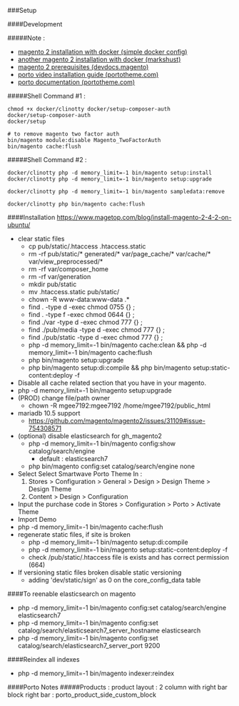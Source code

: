 ###Setup

####Development

#####Note :
- [magento 2 installation with docker (simple docker config)](https://www.magemodule.com/all-things-magento/magento-2-tutorials/docker-magento-2-development/#download-magento-2)
- [another magento 2 installation with docker (markshust)](https://github.com/markshust/docker-magento#setup)
- [magento 2 prerequisites (devdocs.magento)](https://devdocs.magento.com/guides/v2.4/install-gde/prereq/prereq-overview.html)
- [porto video installation guide (portotheme.com)](http://www.portotheme.com/magento2/porto/video_guide/)
- [porto documentation (portotheme.com)](https://www.portotheme.com/magento2/porto/documentation/)

#####Shell Command #1 :
```
chmod +x docker/clinotty docker/setup-composer-auth
docker/setup-composer-auth
docker/setup

# to remove magento two factor auth
bin/magento module:disable Magento_TwoFactorAuth
bin/magento cache:flush
```

#####Shell Command #2 :
```
docker/clinotty php -d memory_limit=-1 bin/magento setup:install
docker/clinotty php -d memory_limit=-1 bin/magento setup:upgrade

docker/clinotty php -d memory_limit=-1 bin/magento sampledata:remove

docker/clinotty php bin/magento cache:flush
```


####Installation
https://www.magetop.com/blog/install-magento-2-4-2-on-ubuntu/

- clear static files
  - cp pub/static/.htaccess .htaccess.static
  - rm -rf pub/static/* generated/* var/page_cache/* var/cache/* var/view_preprocessed/*
  - rm -rf var/composer_home
  - rm -rf var/generation
  - mkdir pub/static
  - mv .htaccess.static pub/static/
  - chown -R www-data:www-data .*
  - find . -type d -exec chmod 0755 {} \;
  - find . -type f -exec chmod 0644 {} \;
  - find ./var -type d -exec chmod 777 {} \;
  - find ./pub/media -type d -exec chmod 777 {} \;
  - find ./pub/static -type d -exec chmod 777 {} \;
  - php -d memory_limit=-1 bin/magento cache:clean && php -d memory_limit=-1 bin/magento cache:flush
  - php bin/magento setup:upgrade
  - php bin/magento setup:di:compile && php bin/magento setup:static-content:deploy -f
- Disable all cache related section that you have in your magento.
- php -d memory_limit=-1 bin/magento setup:upgrade
- (PROD) change file/path owner
  - chown -R mgee7192:mgee7192 /home/mgee7192/public_html
- mariadb 10.5 support
  - https://github.com/magento/magento2/issues/31109#issue-754308571
- (optional) disable elasticsearch for gh_magento2
  - php -d memory_limit=-1 bin/magento config:show catalog/search/engine
    - default : elasticsearch7
  - php bin/magento config:set catalog/search/engine none
- Select Select Smartwave Porto Theme In :
  1. Stores > Configuration > General > Design > Design Theme > Design Theme
  2. Content > Design > Configuration
- Input the purchase code in Stores > Configuration > Porto > Activate Theme
- Import Demo
- php -d memory_limit=-1 bin/magento cache:flush
- regenerate static files, if site is broken
  - php -d memory_limit=-1 bin/magento setup:di:compile
  - php -d memory_limit=-1 bin/magento setup:static-content:deploy -f
  - check /pub/static/.htaccess file is exists and has correct permission (664)
- If versioning static files broken disable static versioning
  - adding 'dev/static/sign' as 0 on the core_config_data table

####To reenable elasticsearch on magento
- php -d memory_limit=-1 bin/magento config:set catalog/search/engine elasticsearch7
- php -d memory_limit=-1 bin/magento config:set catalog/search/elasticsearch7_server_hostname elasticsearch
- php -d memory_limit=-1 bin/magento config:set catalog/search/elasticsearch7_server_port 9200

####Reindex all indexes
- php -d memory_limit=-1 bin/magento indexer:reindex

####Porto Notes
#####Products :
product layout : 2 column with right bar
block right bar : porto_product_side_custom_block
